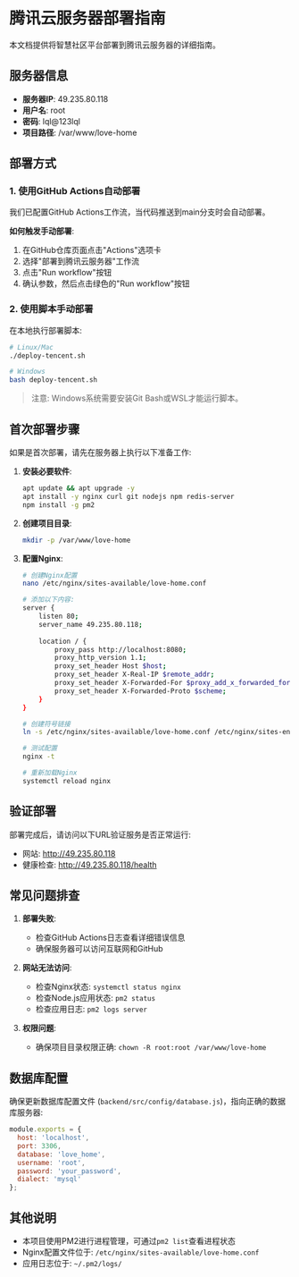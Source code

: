 # 腾讯云服务器部署指南

本文档提供将智慧社区平台部署到腾讯云服务器的详细指南。

## 服务器信息

- **服务器IP**: 49.235.80.118
- **用户名**: root
- **密码**: lql@123lql
- **项目路径**: /var/www/love-home

## 部署方式

### 1. 使用GitHub Actions自动部署

我们已配置GitHub Actions工作流，当代码推送到main分支时会自动部署。

**如何触发手动部署**:
1. 在GitHub仓库页面点击"Actions"选项卡
2. 选择"部署到腾讯云服务器"工作流
3. 点击"Run workflow"按钮
4. 确认参数，然后点击绿色的"Run workflow"按钮

### 2. 使用脚本手动部署

在本地执行部署脚本:

```bash
# Linux/Mac
./deploy-tencent.sh

# Windows
bash deploy-tencent.sh
```

> 注意: Windows系统需要安装Git Bash或WSL才能运行脚本。

## 首次部署步骤

如果是首次部署，请先在服务器上执行以下准备工作:

1. **安装必要软件**:
   ```bash
   apt update && apt upgrade -y
   apt install -y nginx curl git nodejs npm redis-server
   npm install -g pm2
   ```

2. **创建项目目录**:
   ```bash
   mkdir -p /var/www/love-home
   ```

3. **配置Nginx**:
   ```bash
   # 创建Nginx配置
   nano /etc/nginx/sites-available/love-home.conf
   
   # 添加以下内容:
   server {
       listen 80;
       server_name 49.235.80.118;
       
       location / {
           proxy_pass http://localhost:8080;
           proxy_http_version 1.1;
           proxy_set_header Host $host;
           proxy_set_header X-Real-IP $remote_addr;
           proxy_set_header X-Forwarded-For $proxy_add_x_forwarded_for;
           proxy_set_header X-Forwarded-Proto $scheme;
       }
   }
   
   # 创建符号链接
   ln -s /etc/nginx/sites-available/love-home.conf /etc/nginx/sites-enabled/
   
   # 测试配置
   nginx -t
   
   # 重新加载Nginx
   systemctl reload nginx
   ```

## 验证部署

部署完成后，请访问以下URL验证服务是否正常运行:

- 网站: http://49.235.80.118
- 健康检查: http://49.235.80.118/health

## 常见问题排查

1. **部署失败**:
   - 检查GitHub Actions日志查看详细错误信息
   - 确保服务器可以访问互联网和GitHub

2. **网站无法访问**:
   - 检查Nginx状态: `systemctl status nginx`
   - 检查Node.js应用状态: `pm2 status`
   - 检查应用日志: `pm2 logs server`

3. **权限问题**:
   - 确保项目目录权限正确: `chown -R root:root /var/www/love-home`

## 数据库配置

确保更新数据库配置文件 (`backend/src/config/database.js`)，指向正确的数据库服务器:

```javascript
module.exports = {
  host: 'localhost',
  port: 3306,
  database: 'love_home',
  username: 'root',
  password: 'your_password',
  dialect: 'mysql'
};
```

## 其他说明

- 本项目使用PM2进行进程管理，可通过`pm2 list`查看进程状态
- Nginx配置文件位于: `/etc/nginx/sites-available/love-home.conf`
- 应用日志位于: `~/.pm2/logs/` 